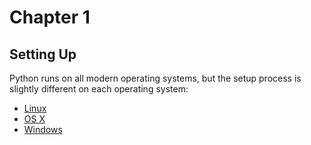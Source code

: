 Chapter 1
===

Setting Up
---

Python runs on all modern operating systems, but the setup process is slightly different on each operating system:

- [Linux](linux_setup.md)
- [OS X](osx_setup.md)
- [Windows](windows_setup.md)